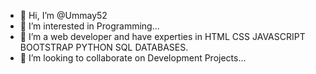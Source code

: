 - 👋 Hi, I’m @Ummay52
- 👀 I’m interested in Programming...
- 🌱 I’m a web developer and have experties in HTML CSS JAVASCRIPT BOOTSTRAP PYTHON SQL DATABASES.
- 💞️ I’m looking to collaborate on Development Projects...


<!---
Ummay52/Ummay52 is a ✨ special ✨ repository because its `README.md` (this file) appears on your GitHub profile.
You can click the Preview link to take a look at your changes.
--->
